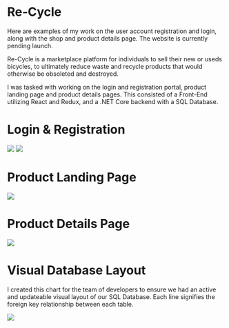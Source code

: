 # Re-Cycle
Here are examples of my work on the user account registration and login, along with the shop and product details page.
The website is currently pending launch.

Re-Cycle is a marketplace platform for individuals to sell their new or useds bicycles, to ultimately reduce waste and recycle products that would otherwise be obsoleted and destroyed.

I was tasked with working on the login and registration portal, product landing page and product details pages.
This consisted of a Front-End utilizing React and Redux, and a .NET Core backend with a SQL Database.

# Login & Registration

<img src="https://i.imgur.com/wjvAPMF.png">

<img src="https://i.imgur.com/g7YhGVU.png">

# Product Landing Page

<img src="https://i.imgur.com/YOEP5BX.jpg">

# Product Details Page

<img src="https://i.imgur.com/GX13JAf.jpg">

# Visual Database Layout
I created this chart for the team of developers to ensure we had an active and updateable visual layout of our SQL Database. Each line signifies the foreign key relationship between each table.

<img src="https://i.imgur.com/egc2l0B.png">









